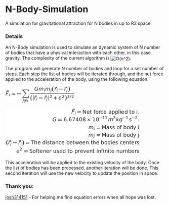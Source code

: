 # N-Body-Simulation
 A simulation for gravitational attraction for N bodies in up to R3 space.
 
 ### Details
 An N-Body simulation is used to simulate an dynamic system of N number of bodies that have a physical interaction with each other, in this case gravity. The complexity of the current algorithm is <img src="http://www.sciweavers.org/tex2img.php?eq=O%28n%5E2%29&bc=White&fc=Black&im=jpg&fs=12&ff=arev&edit=0" align="center" border="0" alt="O(n^2)" width="50" height="21" />.
 
 The program will generate N number of bodies and loop for a set number of steps. Each step the list of bodies will be iterated through, and the net force applied to the acceleration of the body, using the following equation:
 
![Formula](docs/images/Force_Formula.jpg)

![Parameters](docs/images/Parameters.jpg)

This acceleration will be applied to the existing velocity of the body. Once the list of bodies has been processed, another iteration will be done. This second iteration will use the new velocity to update the position in space.

### Thank you:
[josh314151](https://github.com/josh314151) - For helping me find equation errors when all hope was lost.

